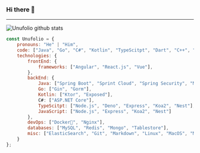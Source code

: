 ### Hi there 👋

---
![Unufolio github stats](https://github-readme-stats.vercel.app/api?username=unufolio&hide=["issues"]&show_icons=true)

```javascript
const Unufolio = {
    pronouns: "He" | "Him",
    code: ["Java", "Go", "C#", "Kotlin", "TypeScitpt", "Dart", "C++", "Rust"],
    technologies: {
        frontEnd: {
            frameworks: ["Angular", "React.js", "Vue"],
        },
        backEnd: {
            Java: ["Spring Boot", "Sprint Cloud", "Spring Security", "Mybatis", "JPA"],
            Go: ["Gin", "Gorm"],
            Kotlin: ["Ktor", "Exposed"],
            C#: ["ASP.NET Core"],
            TypeScitpt: ["Node.js", "Deno", "Express", "Koa2", "Nest"],
            JavaScript: ["Node.js", "Express", "Koa2", "Nest"]
        },
        devOps: ["Docker🐳", "Nginx"],
        databases: ["MySQL", "Redis", "Mongo", "Tablestore"],
        misc: ["ElasticSearch", "Git", "Markdown", "Linux", "MacOS", "Maven", "Gradle", "ffmpeg"]
    }
};
```


